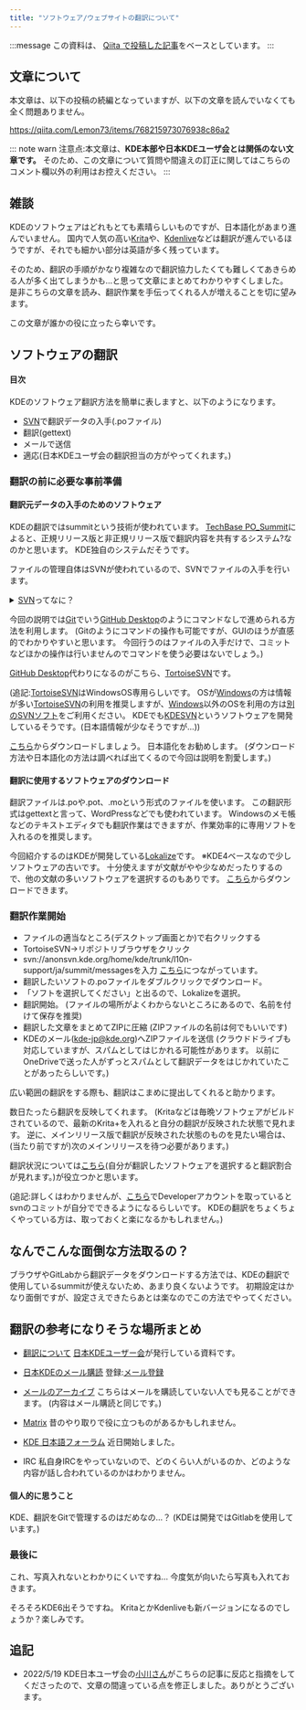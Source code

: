```yaml
---
title: "ソフトウェア/ウェブサイトの翻訳について"
---
```

:::message
この資料は、 [Qiita で投稿した記事](https://qiita.com/Lemon73/items/ad93e1ab5bad0cd1b44a)をベースとしています。
:::

## 文章について
本文章は、以下の投稿の続編となっていますが、以下の文章を読んでいなくても全く問題ありません。

https://qiita.com/Lemon73/items/768215973076938c86a2

::: note warn
注意点:本文章は、**KDE本部や日本KDEユーザ会とは関係のない文章です。**
そのため、この文章について質問や間違えの訂正に関してはこちらのコメント欄以外の利用はお控えください。
:::

## 雑談
KDEのソフトウェアはどれもとても素晴らしいものですが、日本語化があまり進んでいません。
国内で人気の高い[Krita](https://krita.org)や、[Kdenlive](https://kdenlive.org)などは翻訳が進んでいるほうですが、それでも細かい部分は英語が多く残っています。

そのため、翻訳の手順がかなり複雑なので翻訳協力したくても難しくてあきらめる人が多く出てしまうかも…と思って文章にまとめてわかりやすくしました。
是非こちらの文章を読み、翻訳作業を手伝ってくれる人が増えることを切に望みます。

この文章が誰かの役に立ったら幸いです。

## ソフトウェアの翻訳

#### 目次
KDEのソフトウェア翻訳方法を簡単に表しますと、以下のようになります。
- [SVN](https://subversion.apache.org)で翻訳データの入手(.poファイル)
- 翻訳(gettext)
- メールで送信
- 適応(日本KDEユーザ会の翻訳担当の方がやってくれます。)

### 翻訳の前に必要な事前準備
#### 翻訳元データの入手のためのソフトウェア

KDEの翻訳ではsummitという技術が使われています。
[TechBase PO_Summit](https://techbase.kde.org/Localization/Workflows/PO_Summit)によると、正規リリース版と非正規リリース版で翻訳内容を共有するシステム?なのかと思います。
KDE独自のシステムだそうです。

ファイルの管理自体はSVNが使われているので、SVNでファイルの入手を行います。

<details>
<summary><a href="https://subversion.apache.org">SVN</a>ってなに？</summary>

SVNとはSubversionの略で、バージョン管理システムです。
[Git](https://git-scm.com)と似たものですが、[Git](https://git-scm.com)は分散型、[SVN](https://subversion.apache.org)は集中型を採用しているなどの若干の違いがあります。
(Gitのほうが新しい方式です)
</details>


今回の説明では[Git](https://git-scm.com)でいう[GitHub Desktop](https://docs.github.com/ja/desktop/installing-and-configuring-github-desktop/installing-and-authenticating-to-github-desktop/installing-github-desktop)のようにコマンドなしで進められる方法を利用します。
(Gitのようにコマンドの操作も可能ですが、GUIのほうが直感的でわかりやすいと思います。
今回行うのはファイルの入手だけで、コミットなどほかの操作は行いませんのでコマンドを使う必要はないでしょう。)

[GitHub Desktop](https://docs.github.com/ja/desktop/installing-and-configuring-github-desktop/installing-and-authenticating-to-github-desktop/installing-github-desktop)代わりになるのがこちら、[TortoiseSVN](https://tortoisesvn.net)です。

(追記:[TortoiseSVN](https://tortoisesvn.net)はWindowsOS専用らしいです。
OSが[Windows](https://www.microsoft.com/ja-jp/windows)の方は情報が多い[TortoiseSVN](https://tortoisesvn.net)の利用を推奨しますが、[Windows](https://www.microsoft.com/ja-jp/windows)以外のOSを利用の方は[別のSVNソフト](https://ja.wikipedia.org/wiki/Apache_Subversion#クライアント)をご利用ください。
KDEでも[KDESVN](https://apps.kde.org/kdesvn/)というソフトウェアを開発しているそうです。(日本語情報が少なそうですが…))

[こちら](https://tortoisesvn.net/downloads.html)からダウンロードしましょう。
日本語化をお勧めします。
(ダウンロード方法や日本語化の方法は調べれば出てくるので今回は説明を割愛します。)

#### 翻訳に使用するソフトウェアのダウンロード

翻訳ファイルは.poや.pot、.moという形式のファイルを使います。
この翻訳形式はgettextと言って、WordPressなどでも使われています。
Windowsのメモ帳などのテキストエディタでも翻訳作業はできますが、作業効率的に専用ソフトを入れるのを推奨します。

今回紹介するのはKDEが開発している[Lokalize](https://userbase.kde.org/Lokalize)です。
※KDE4ベースなので少しソフトウェアの古いです。
十分使えますが文献がやや少なめだったりするので、他の文献の多いソフトウェアを選択するのもありです。
[こちら](https://binary-factory.kde.org/job/Lokalize_Release_win64/)からダウンロードできます。

### 翻訳作業開始
- ファイルの適当なところ(デスクトップ画面とか)で右クリックする
- TortoiseSVN→リポジトリブラウザをクリック
- svn://anonsvn.kde.org/home/kde/trunk/l10n-support/ja/summit/messagesを入力
[こちら](https://websvn.kde.org/trunk/l10n-support/ja/summit/messages/)につながっています。
- 翻訳したいソフトの.poファイルをダブルクリックでダウンロード。
- 「ソフトを選択してください」と出るので、Lokalizeを選択。
- 翻訳開始。
(ファイルの場所がよくわからないところにあるので、名前を付けて保存を推奨)
- 翻訳した文章をまとめてZIPに圧縮
(ZIPファイルの名前は何でもいいです)
- KDEのメール(kde-jp@kde.org)へZIPファイルを送信
(クラウドドライブも対応していますが、スパムとしてはじかれる可能性があります。
以前にOneDriveで送った人がずっとスパムとして翻訳データをはじかれていたことがあったらしいです。)

広い範囲の翻訳をする際も、翻訳はこまめに提出してくれると助かります。

数日たったら翻訳を反映してくれます。
(Kritaなどは毎晩ソフトウェアがビルドされているので、最新のKrita+を入れると自分の翻訳が反映された状態で見れます。
逆に、メインリリース版で翻訳が反映された状態のものを見たい場合は、(当たり前ですが)次のメインリリースを待つ必要があります。)

翻訳状況については[こちら](https://l10n.kde.org/stats/gui/stable-kf5/team/ja/)(自分が翻訳したソフトウェアを選択すると翻訳割合が見れます。)が役立つかと思います。

(追記:詳しくはわかりませんが、[こちら](https://identity.kde.org/index.php?r=developerApplication)でDeveloperアカウントを取っているとsvnのコミットが自分でできるようになるらしいです。
KDEの翻訳をちょくちょくやっている方は、取っておくと楽になるかもしれません。)

## なんでこんな面倒な方法取るの？
ブラウザやGitLabから翻訳データをダウンロードする方法では、KDEの翻訳で使用しているsummitが使えないため、あまり良くないようです。
初期設定はかなり面倒ですが、設定さえできたらあとは楽なのでこの方法でやってください。

## 翻訳の参考になりそうな場所まとめ
- [翻訳について](https://jp.kde.org/community/getinvolved/translation/)
[日本KDEユーザー会](https://jp.kde.org)が発行している資料です。

- [日本KDEのメール購読](https://jp.kde.org/community/whatiskdejp/communicate/)
登録:[メール登録](https://mail.kde.org/mailman/listinfo/kde-jp)
- [メールのアーカイブ](https://mail.kde.org/pipermail/kde-jp/)
こちらはメールを購読していない人でも見ることができます。
(内容はメール購読と同じです。)
- [Matrix](https://app.element.io/#/room/#jp:kde.org)
昔のやり取りで役に立つものがあるかもしれません。
- [KDE 日本語フォーラム](https://discuss.kde.org/c/local-communities/kde/21)
近日開始しました。
- IRC
私自身IRCをやっていないので、どのくらい人がいるのか、どのような内容が話し合われているのかはわかりません。

#### 個人的に思うこと
KDE、翻訳をGitで管理するのはだめなの…？
(KDEは開発ではGitlabを使用しています。)

### 最後に
これ、写真入れないとわかりにくいですね…
今度気が向いたら写真も入れておきます。

そろそろKDE6出そうですね。
KritaとかKdenliveも新バージョンになるのでしょうか？楽しみです。

## 追記
- 2022/5/19
KDE日本ユーザ会の[小川さん](https://qiita.com/phanect)がこちらの記事に反応と指摘をしてくださったので、文章の間違っている点を修正しました。ありがとうございます。
